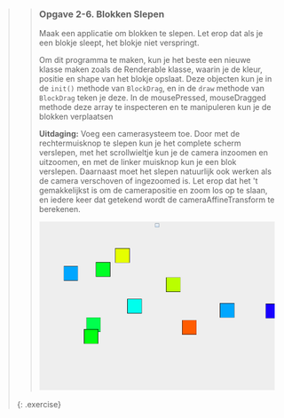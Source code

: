 >> ### Opgave 2-6. Blokken Slepen
>>
>> Maak een applicatie om blokken te slepen. Let erop dat als je een blokje sleept, het blokje niet verspringt.
>>
>> Om dit programma te maken, kun je het beste een nieuwe klasse maken zoals de Renderable klasse, waarin je de kleur, positie en shape van het blokje opslaat. Deze objecten kun je in de `init()` methode van `BlockDrag`, en in de `draw` methode van `BlockDrag` teken je deze. In de mousePressed, mouseDragged methode deze array te inspecteren en te manipuleren kun je de blokken verplaatsen
>>
>> **Uitdaging:** Voeg een camerasysteem toe. Door met de rechtermuisknop te slepen kun je het complete scherm verslepen, met het scrollwieltje kun je de camera inzoomen en uitzoomen, en met de linker muisknop kun je een blok verslepen. Daarnaast moet het slepen natuurlijk ook werken als de camera verschoven of ingezoomed is. Let erop dat het 't gemakkelijkst is om de camerapositie en zoom los op te slaan, en iedere keer dat getekend wordt de cameraAffineTransform te berekenen.
>>
>> [![Block Dragger](images/week02/blocks.gif)](images/week02/blocks.gif)
>>
>{: .exercise}